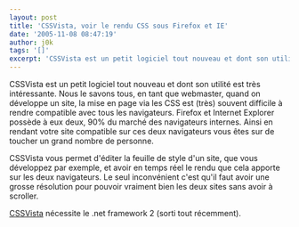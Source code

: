 ```yaml
---
layout: post
title: 'CSSVista, voir le rendu CSS sous Firefox et IE'
date: '2005-11-08 08:47:19'
author: j0k
tags: '[]'
excerpt: 'CSSVista est un petit logiciel tout nouveau et dont son utilité est très intéressante. Nous le savons tous, en tant que webmaster, quand on développe un site, la mise en page via les CSS est (très) souvent difficile à rendre compatible avec tous les navigateurs.   Firefox et Internet Explorer possède à eux deux, 90% du marché des navigateurs internes. Ainsi en rendant      ...'
---
```


CSSVista est un petit logiciel tout nouveau et dont son utilité est très intéressante. Nous le savons tous, en tant que webmaster, quand on développe un site, la mise en page via les CSS est (très) souvent difficile à rendre compatible avec tous les navigateurs.   Firefox et Internet Explorer possède à eux deux, 90% du marché des navigateurs internes. Ainsi en rendant votre site compatible sur ces deux navigateurs vous êtes sur de toucher un grand nombre de personne.

CSSVista vous permet d'éditer la feuille de style d'un site, que vous développez par exemple, et avoir en temps réel le rendu que cela apporte sur les deux navigateurs.   Le seul inconvénient c'est qu'il faut avoir une grosse résolution pour pouvoir vraiment bien les deux sites sans avoir à scroller.

[CSSVista](http://www.sitevista.com/cssvista/download.asp) nécessite le .net framework 2 (sorti tout récemment).

